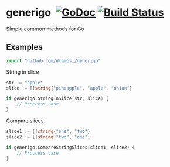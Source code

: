# generigo &nbsp;[![GoDoc](https://godoc.org/github.com/dlampsi/generigo?status.svg)](https://godoc.org/github.com/dlampsi/generigo) [![Build Status](https://travis-ci.org/dlampsi/gogen.svg?branch=master)](https://travis-ci.org/dlampsi/gogen)

Simple common methods for Go

## Examples

```go
import "github.com/dlampsi/generigo"
```

String in slice

```go
str := "apple"
slice := []string{"pineapple", "apple", "onion"}

if generigo.StringInSlice(str, slice) {
    // Proccess case
}
```

Compare slices

```go
slice1 := []string{"one", "two"}
slice2 := []string{"two", "one"}

if generigo.CompareStringSlices(slice1, slice2) {
    // Proccess case
}
```
